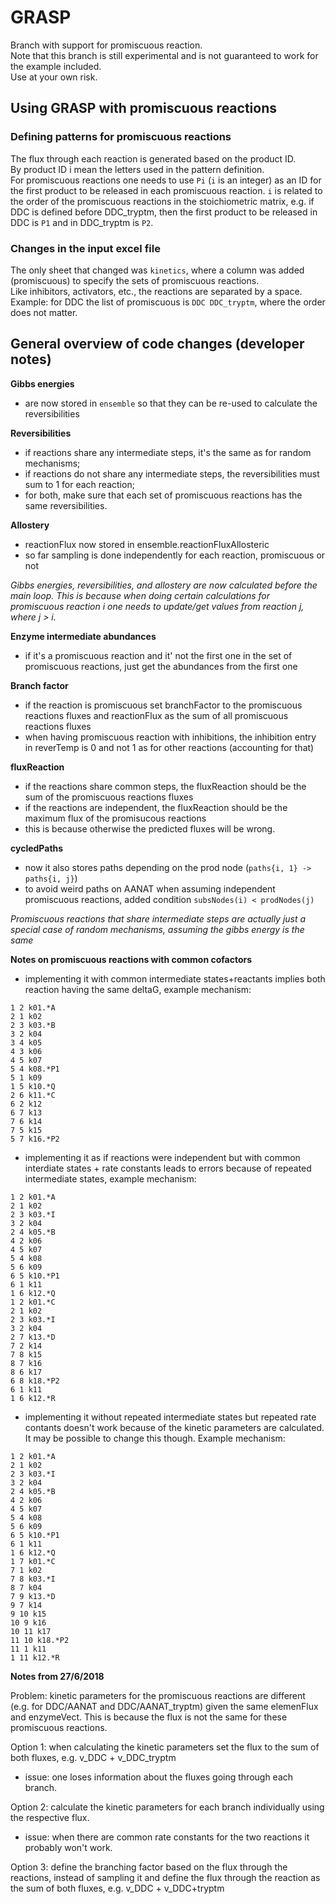 # GRASP 

Branch with support for promiscuous reaction.  
Note that this branch is still experimental and is not guaranteed to work for the example included.  
Use at your own risk.  


## Using GRASP with promiscuous reactions


### Defining patterns for promiscuous reactions

The flux through each reaction is generated based on the product ID.  
By product ID i mean the letters used in the pattern definition.  
For promiscuous reactions one needs to use `Pi` (`i` is an integer) as an ID for the first product to be released in each promiscuous reaction. 
`i` is related to the order of the promiscuous reactions in the stoichiometric matrix, e.g. if DDC is defined before DDC_tryptm, then the first product to be released in DDC is `P1` and in DDC_tryptm is `P2`.  



### Changes in the input excel file

The only sheet that changed was `kinetics`, where a column was added (promiscuous) to specify the sets of promiscuous reactions.  
Like inhibitors, activators, etc., the reactions are separated by a space.  
Example: for DDC the list of promiscuous is `DDC DDC_tryptm`, where the order does not matter.  




## General overview of code changes (developer notes)


**Gibbs energies**

* are now stored in `ensemble` so that they can be re-used to calculate the reversibilities


**Reversibilities**

* if reactions share any intermediate steps, it's the same as for random mechanisms;
* if reactions do not share any intermediate steps, the reversibilities must sum to 1 for each reaction;
* for both, make sure that each set of promiscuous reactions has the same reversibilities.


**Allostery**

* reactionFlux now stored in ensemble.reactionFluxAllosteric
* so far sampling is done independently for each reaction, promiscuous or not


*Gibbs energies, reversibilities, and allostery are now calculated before the main loop. This is because when doing certain calculations for promiscuous reaction i one needs to update/get values from reaction j, where j > i.*


**Enzyme intermediate abundances**

* if it's a promiscuous reaction and it' not the first one in the set of promiscuous reactions, just get the abundances from the first one


**Branch factor**

* if the reaction is promiscuous set branchFactor to the promiscuous reactions fluxes and reactionFlux as the sum of all promiscuous reactions fluxes
* when having promiscuous reaction with inhibitions, the inhibition entry in reverTemp is 0 and not 1 as for other reactions (accounting for that)


**fluxReaction**

* if the reactions share common steps, the fluxReaction should be the sum of the promiscuous reactions fluxes
* if the reactions are independent, the fluxReaction should be the maximum flux of the promisucous reactions
* this is because otherwise the predicted fluxes will be wrong.


**cycledPaths**

* now it also stores paths depending on the prod node (`paths{i, 1} -> paths{i, j}`)
* to avoid weird paths on AANAT when assuming independent promiscuous reactions, added condition `subsNodes(i) < prodNodes(j)`


*Promiscuous reactions that share intermediate steps are actually just a special case of random mechanisms, assuming the gibbs energy is the same*


**Notes on promiscuous reactions with common cofactors**

* implementing it with common intermediate states+reactants implies both reaction having the same deltaG, example mechanism:

```
1 2 k01.*A
2 1 k02
2 3 k03.*B
3 2 k04
3 4 k05
4 3 k06
4 5 k07
5 4 k08.*P1
5 1 k09
1 5 k10.*Q
2 6 k11.*C
6 2 k12
6 7 k13
7 6 k14
7 5 k15
5 7 k16.*P2
```

* implementing it as if reactions were independent but with common interdiate states + rate constants leads to errors because of repeated intermediate states, example mechanism:

```
1 2 k01.*A
2 1 k02
2 3 k03.*I
3 2 k04
2 4 k05.*B
4 2 k06
4 5 k07
5 4 k08
5 6 k09
6 5 k10.*P1
6 1 k11
1 6 k12.*Q
1 2 k01.*C
2 1 k02
2 3 k03.*I
3 2 k04
2 7 k13.*D
7 2 k14
7 8 k15
8 7 k16
8 6 k17
6 8 k18.*P2
6 1 k11
1 6 k12.*R
```

* implementing it without repeated intermediate states but repeated rate contants doesn't work because of the kinetic parameters are calculated. It may be possible to change this though. Example mechanism:

```
1 2 k01.*A
2 1 k02
2 3 k03.*I
3 2 k04
2 4 k05.*B
4 2 k06
4 5 k07
5 4 k08
5 6 k09
6 5 k10.*P1
6 1 k11
1 6 k12.*Q
1 7 k01.*C
7 1 k02
7 8 k03.*I
8 7 k04
7 9 k13.*D
9 7 k14
9 10 k15
10 9 k16
10 11 k17
11 10 k18.*P2
11 1 k11
1 11 k12.*R
```


**Notes from 27/6/2018**

Problem: kinetic parameters for the promiscuous reactions are different (e.g. for DDC/AANAT and DDC/AANAT_tryptm) given the same elemenFlux and enzymeVect. This is because the flux is not the same for these promiscuous reactions.

Option 1: when calculating the kinetic parameters set the flux to the sum of both fluxes, e.g. v_DDC + v_DDC_tryptm
 - issue: one loses information about the fluxes going through each branch.

Option 2:  calculate the kinetic parameters for each branch individually using the respective flux.
  - issue: when there are common rate constants for the two reactions it probably won't work.

Option 3: define the branching factor based on the flux through the reactions, instead of sampling it and define the flux through the reaction as the sum of both fluxes, e.g. v_DDC + v_DDC+tryptm
